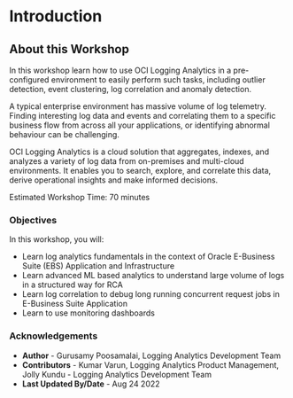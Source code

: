 ﻿# Introduction

## About this Workshop

In this workshop learn how to use OCI Logging Analytics in a pre-configured environment to easily perform such tasks, including outlier detection, event clustering, log correlation and anomaly detection.

A typical enterprise environment has massive volume of log telemetry. Finding interesting log data and events and correlating them to a specific business flow from across all your applications, or identifying abnormal behaviour can be challenging.

OCI Logging Analytics is a cloud solution that aggregates, indexes, and analyzes a variety of log data from on-premises and multi-cloud environments. It enables you to search, explore, and correlate this data, derive operational insights and make informed decisions.

Estimated Workshop Time: 70 minutes

### Objectives  

In this workshop, you will:

* Learn log analytics fundamentals in the context of Oracle E-Business Suite (EBS) Application and Infrastructure
* Learn advanced ML based analytics to understand large volume of logs in a structured way for RCA
* Learn log correlation to debug long running concurrent request jobs in E-Business Suite Application
* Learn to use monitoring dashboards

### Acknowledgements

* **Author** - Gurusamy Poosamalai, Logging Analytics Development Team
* **Contributors** -  Kumar Varun, Logging Analytics Product Management, Jolly Kundu - Logging Analytics Development Team
* **Last Updated By/Date** - Aug 24 2022
